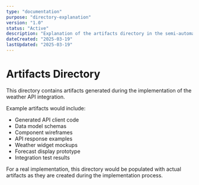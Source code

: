 ```yaml
---
type: "documentation"
purpose: "directory-explanation"
version: "1.0"
status: "Active"
description: "Explanation of the artifacts directory in the semi-automatic example implementation plan"
dateCreated: "2025-03-19"
lastUpdated: "2025-03-19"
---
```


# Artifacts Directory

This directory contains artifacts generated during the implementation of the weather API integration.

Example artifacts would include:
- Generated API client code
- Data model schemas
- Component wireframes
- API response examples
- Weather widget mockups
- Forecast display prototype
- Integration test results

For a real implementation, this directory would be populated with actual artifacts as they are created during the implementation process. 